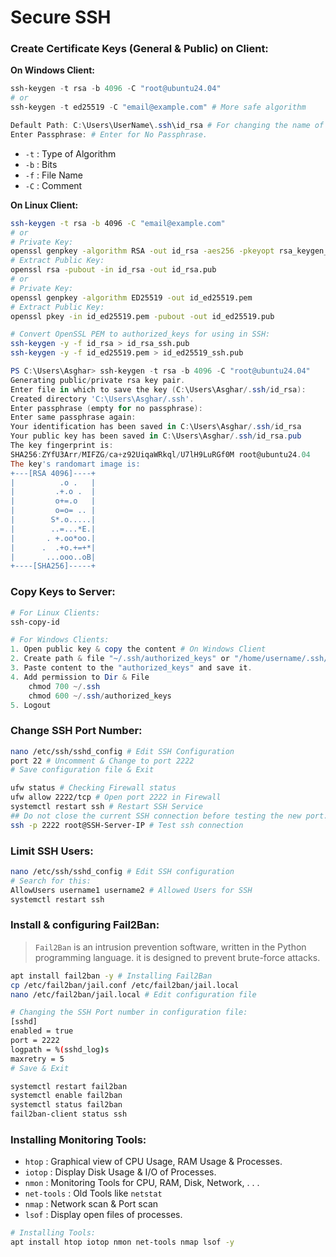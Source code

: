 # Secure SSH

### Create Certificate Keys (General & Public) on Client:

**On Windows Client:**
```powershell
ssh-keygen -t rsa -b 4096 -C "root@ubuntu24.04"
# or
ssh-keygen -t ed25519 -C "email@example.com" # More safe algorithm

Default Path: C:\Users\UserName\.ssh\id_rsa # For changing the name of file put the Path & Name.
Enter Passphrase: # Enter for No Passphrase.
```
* `-t` : Type of Algorithm
* `-b` : Bits
* `-f` : File Name
* `-C` : Comment

**On Linux Client:**
```sh
ssh-keygen -t rsa -b 4096 -C "email@example.com"
# or
# Private Key:
openssl genpkey -algorithm RSA -out id_rsa -aes256 -pkeyopt rsa_keygen_bits:4096
# Extract Public Key:
openssl rsa -pubout -in id_rsa -out id_rsa.pub
# or
# Private Key:
openssl genpkey -algorithm ED25519 -out id_ed25519.pem
# Extract Public Key:
openssl pkey -in id_ed25519.pem -pubout -out id_ed25519.pub

# Convert OpenSSL PEM to authorized_keys for using in SSH:
ssh-keygen -y -f id_rsa > id_rsa_ssh.pub
ssh-keygen -y -f id_ed25519.pem > id_ed25519_ssh.pub
```

```powershell
PS C:\Users\Asghar> ssh-keygen -t rsa -b 4096 -C "root@ubuntu24.04"
Generating public/private rsa key pair.
Enter file in which to save the key (C:\Users\Asghar/.ssh/id_rsa):
Created directory 'C:\Users\Asghar/.ssh'.
Enter passphrase (empty for no passphrase):
Enter same passphrase again:
Your identification has been saved in C:\Users\Asghar/.ssh/id_rsa
Your public key has been saved in C:\Users\Asghar/.ssh/id_rsa.pub
The key fingerprint is:
SHA256:ZYfU3Arr/MIFZG/ca+z92UiqaWRkql/U7lH9LuRGf0M root@ubuntu24.04
The key's randomart image is:
+---[RSA 4096]----+
|          .o .   |
|         .+.o .  |
|         o+=.o   |
|         o=o= .. |
|        S*.o.....|
|        ..=...*E.|
|       . +.oo*oo.|
|      .  .+o.+=+*|
|       ...ooo..oB|
+----[SHA256]-----+
```

### Copy Keys to Server:
```bash
# For Linux Clients:
ssh-copy-id
```
```powershell
# For Windows Clients:
1. Open public key & copy the content # On Windows Client
2. Create path & file "~/.ssh/authorized_keys" or "/home/username/.ssh/authorized_keys" # On Linux Server
3. Paste content to the "authorized_keys" and save it.
4. Add permission to Dir & File
    chmod 700 ~/.ssh
    chmod 600 ~/.ssh/authorized_keys
5. Logout
```

### Change SSH Port Number:
```bash
nano /etc/ssh/sshd_config # Edit SSH Configuration
port 22 # Uncomment & Change to port 2222
# Save configuration file & Exit
```
```bash
ufw status # Checking Firewall status
ufw allow 2222/tcp # Open port 2222 in Firewall
systemctl restart ssh # Restart SSH Service
## Do not close the current SSH connection before testing the new port.
ssh -p 2222 root@SSH-Server-IP # Test ssh connection
```

### Limit SSH Users:

```bash
nano /etc/ssh/sshd_config # Edit SSH configuration
# Search for this:
AllowUsers username1 username2 # Allowed Users for SSH
systemctl restart ssh
```

### Install & configuring Fail2Ban:
> `Fail2Ban` is an intrusion prevention software, written in the Python programming language. it is designed to prevent brute-force attacks.

```bash
apt install fail2ban -y # Installing Fail2Ban
cp /etc/fail2ban/jail.conf /etc/fail2ban/jail.local
nano /etc/fail2ban/jail.local # Edit configuration file
```
```bash
# Changing the SSH Port number in configuration file:
[sshd]
enabled = true
port = 2222
logpath = %(sshd_log)s
maxretry = 5
# Save & Exit
```
```bash
systemctl restart fail2ban
systemctl enable fail2ban
systemctl status fail2ban
fail2ban-client status ssh
```
### Installing Monitoring Tools:

* `htop` : Graphical view of CPU Usage, RAM Usage & Processes.
* `iotop` : Display Disk Usage & I/O of Processes.
* `nmon` : Monitoring Tools for CPU, RAM, Disk, Network, . . .
* `net-tools` : Old Tools like `netstat`
* `nmap` : Network scan & Port scan
* `lsof` : Display open files of processes.

```bash
# Installing Tools:
apt install htop iotop nmon net-tools nmap lsof -y
```










